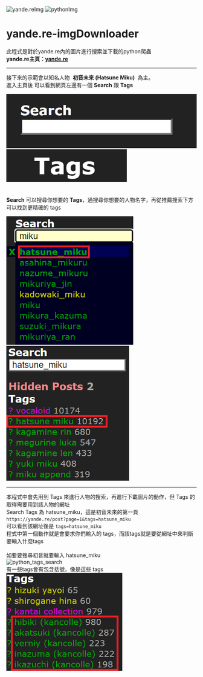 ![yande.reImg](https://assets.yande.re/assets/logo_small-418e8d5ec0229f274edebe4af43b01aa29ed83b715991ba14bb41ba06b5b57b5.png)
![pythonImg](https://upload.wikimedia.org/wikipedia/commons/thumb/c/c3/Python-logo-notext.svg/160px-Python-logo-notext.svg.png)    
# **yande.re-imgDownloader**
此程式是對於yande.re內的圖片進行搜索並下載的python爬蟲  
**yande.re主頁：[yande.re](https://yande.re/post)**
***
接下來的示範會以知名人物 &nbsp;**初音未來 (Hatsune Miku)** &nbsp;為主。   
進入主頁後 可以看到網頁左邊有一個 **Search** 跟 **Tags**  

![Search](https://raw.githubusercontent.com/SnowFey/yande.re-imgDownloader/main/md_img/yandeSearch.png)   
![Tags](https://raw.githubusercontent.com/SnowFey/yande.re-imgDownloader/main/md_img/yandeTags.png)  
&emsp;     
&emsp;   
**Search** 可以搜尋你想要的 **Tags**，通搜尋你想要的人物名字，再從推薦搜索下方可以找到更精確的 tags  

![miku_recommSearch](https://raw.githubusercontent.com/SnowFey/yande.re-imgDownloader/main/md_img/mikurecommSearch.png)
![miku_highlight](https://raw.githubusercontent.com/SnowFey/yande.re-imgDownloader/main/md_img/mikuhighlight.png)   
*** 
本程式中會先用到 Tags 來進行人物的搜索，再進行下載圖片的動作，但 Tags 的取得需要用到該人物的網址  
Search Tags 為 hatsune_miku，這是初音未來的第一頁 `https://yande.re/post?page=1&tags=hatsune_miku`  
可以看到該網址後是 `tags=hatsune_miku`  
程式中第一個動作就是會要求你們輸入的 tags，而該tags就是要從網址中來判斷要輸入什麼tags  
&emsp;    
如要要搜尋初音就要輸入 hatsune_miku   
![python_tags_search]()
&emsp;   
有一些tags會有包含括號，像是這些 tags   
![tagsS](https://raw.githubusercontent.com/SnowFey/yande.re-imgDownloader/main/md_img/tagsS.png)

